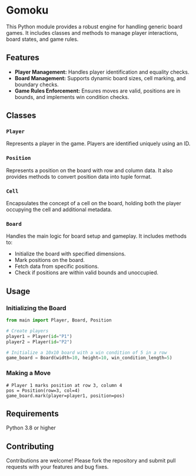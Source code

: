 # Gomoku

This Python module provides a robust engine for handling generic board games. It includes classes and methods to manage player interactions, board states, and game rules.

## Features

- **Player Management:** Handles player identification and equality checks.
- **Board Management:** Supports dynamic board sizes, cell marking, and boundary checks.
- **Game Rules Enforcement:** Ensures moves are valid, positions are in bounds, and implements win condition checks.

## Classes

### `Player`
Represents a player in the game. Players are identified uniquely using an ID.

### `Position`
Represents a position on the board with row and column data. It also provides methods to convert position data into tuple format.

### `Cell`
Encapsulates the concept of a cell on the board, holding both the player occupying the cell and additional metadata.

### `Board`
Handles the main logic for board setup and gameplay. It includes methods to:
- Initialize the board with specified dimensions.
- Mark positions on the board.
- Fetch data from specific positions.
- Check if positions are within valid bounds and unoccupied.

## Usage

### Initializing the Board
```python
from main import Player, Board, Position

# Create players
player1 = Player(id="P1")
player2 = Player(id="P2")

# Initialize a 10x10 board with a win condition of 5 in a row
game_board = Board(width=10, height=10, win_condition_length=5)
```

### Making a Move
```
# Player 1 marks position at row 3, column 4
pos = Position(row=3, col=4)
game_board.mark(player=player1, position=pos)
```

## Requirements
Python 3.8 or higher


## Contributing
Contributions are welcome! Please fork the repository and submit pull requests with your features and bug fixes.